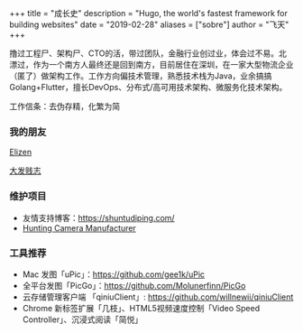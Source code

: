 +++
title = "成长史"
description = "Hugo, the world's fastest framework for building websites"
date = "2019-02-28"
aliases = ["sobre"]
author = "飞天"
+++

撸过工程尸、架构尸、CTO的活，带过团队，金融行业创过业，体会过不易。北漂过，作为一个南方人最终还是回到南方，目前居住在深圳，在一家大型物流企业（匿了）做架构工作。工作方向偏技术管理，熟悉技术栈为Java，业余搞搞Golang+Flutter，擅长DevOps、分布式/高可用技术架构、微服务化技术架构。

工作信条：去伪存精，化繁为简

### 我的朋友

[Elizen](https://elizen.me)

[大发贱志](https://fatesinger.com)

<!--more-->

### 维护项目

- 友情支持博客：<https://shuntudiping.com/>
- [Hunting Camera Manufacturer](https://www.huntingcamerafactory.com/)

### 工具推荐

- Mac 发图「uPic」：<https://github.com/gee1k/uPic>
- 全平台发图「PicGo」：<https://github.com/Molunerfinn/PicGo>
- 云存储管理客户端 「qiniuClient」: <https://github.com/willnewii/qiniuClient>
- Chrome 新标签扩展「几枝」、HTML5视频速度控制「Video Speed Controller」、沉浸式阅读「简悦」



